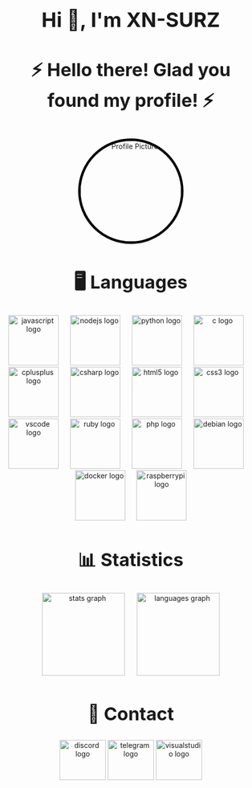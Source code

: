 <h1 align="center" style="font-size: 40px; margin-bottom: 20px;">Hi 👋, I'm XN-SURZ</h1>

<h1 align="center" style="font-size: 36px; margin-bottom: 40px;">⚡️ Hello there! Glad you found my profile! ⚡️</h1>

<div align="center" style="margin-bottom: 40px;">
  <img height="200" src="https://avatars.githubusercontent.com/u/179438352?s=400&u=7d174352ca9a0c668226b203818432376531fac4&v=4" alt="Profile Picture" style="border: 5px solid #000000; border-radius: 50%;" />
</div>

<h1 align="center" style="font-size: 36px; margin-bottom: 30px;">🖥️ Languages</h1>

<div align="center" style="margin-bottom: 40px;">
  <img src="https://cdn.jsdelivr.net/gh/devicons/devicon/icons/javascript/javascript-original.svg" height="100" alt="javascript logo" />
  <img width="15" />
  <img src="https://cdn.jsdelivr.net/gh/devicons/devicon/icons/nodejs/nodejs-original.svg" height="100" alt="nodejs logo" />
  <img width="15" />
  <img src="https://cdn.jsdelivr.net/gh/devicons/devicon/icons/python/python-original.svg" height="100" alt="python logo" />
  <img width="15" />
  <img src="https://cdn.jsdelivr.net/gh/devicons/devicon/icons/c/c-original.svg" height="100" alt="c logo" />
  <img width="15" />
  <img src="https://cdn.jsdelivr.net/gh/devicons/devicon/icons/cplusplus/cplusplus-original.svg" height="100" alt="cplusplus logo" />
  <img width="15" />
  <img src="https://cdn.jsdelivr.net/gh/devicons/devicon/icons/csharp/csharp-original.svg" height="100" alt="csharp logo" />
  <img width="15" />
  <img src="https://cdn.jsdelivr.net/gh/devicons/devicon/icons/html5/html5-original.svg" height="100" alt="html5 logo" />
  <img width="15" />
  <img src="https://cdn.jsdelivr.net/gh/devicons/devicon/icons/css3/css3-original.svg" height="100" alt="css3 logo" />
  <img width="15" />
  <img src="https://cdn.jsdelivr.net/gh/devicons/devicon/icons/vscode/vscode-original.svg" height="100" alt="vscode logo" />
  <img width="15" />
  <img src="https://cdn.jsdelivr.net/gh/devicons/devicon/icons/ruby/ruby-original.svg" height="100" alt="ruby logo" />
  <img width="15" />
  <img src="https://cdn.jsdelivr.net/gh/devicons/devicon/icons/php/php-original.svg" height="100" alt="php logo" />
  <img width="15" />
  <img src="https://cdn.jsdelivr.net/gh/devicons/devicon/icons/debian/debian-original.svg" height="100" alt="debian logo" />
  <img width="15" />
  <img src="https://cdn.jsdelivr.net/gh/devicons/devicon/icons/docker/docker-original.svg" height="100" alt="docker logo" />
  <img width="15" />
  <img src="https://cdn.jsdelivr.net/gh/devicons/devicon/icons/raspberrypi/raspberrypi-original.svg" height="100" alt="raspberrypi logo" />
</div>

<h1 align="center" style="font-size: 36px; margin-bottom: 30px;">📊 Statistics</h1>

<div align="center" style="margin-bottom: 40px;">
  <img src="https://github-readme-stats.vercel.app/api?username=XN-SURZ&hide_title=false&hide_rank=false&show_icons=true&include_all_commits=true&count_private=true&disable_animations=false&theme=dracula&locale=en&hide_border=false&order=1" height="165" alt="stats graph" style="margin-right: 20px;" />
  <img src="https://github-readme-stats.vercel.app/api/top-langs?username=XN-SURZ&locale=en&hide_title=false&layout=compact&card_width=320&langs_count=5&theme=dracula&hide_border=false&order=2" height="165" alt="languages graph" />
</div>

<h1 align="center" style="font-size: 36px; margin-bottom: 30px;">🚀 Contact</h1>

<div align="center">
  <img src="https://raw.githubusercontent.com/maurodesouza/profile-readme-generator/master/src/assets/icons/social/discord/default.svg" width="92" height="80" alt="discord logo" />
  <img src="https://raw.githubusercontent.com/maurodesouza/profile-readme-generator/master/src/assets/icons/social/telegram/default.svg" width="92" height="80" alt="telegram logo" />
  <img src="https://raw.githubusercontent.com/maurodesouza/profile-readme-generator/master/src/assets/icons/social/visualstudio/default.svg" width="92" height="80" alt="visualstudio logo" />
</div>
